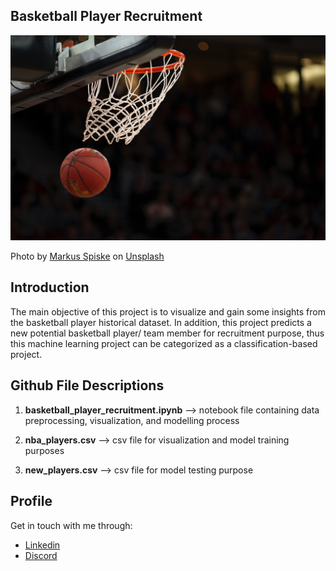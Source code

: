## Basketball Player Recruitment


![markus](pic/markus.JPG)


Photo by [Markus Spiske](https://unsplash.com/@neonbrand) on [Unsplash](https://unsplash.com/photos/BfphcCvhl6E)

## Introduction

The main objective of this project is to visualize and gain some insights from the basketball player historical dataset. In addition, this project predicts a new potential basketball player/ team member for recruitment purpose, thus this machine learning project can be categorized as a classification-based project.

## Github File Descriptions

1. __basketball_player_recruitment.ipynb__ --> notebook file containing data preprocessing, visualization, and modelling process

2. **nba_players.csv** --> csv file for visualization and model training purposes

3. **new_players.csv**  --> csv file for model testing purpose

## Profile

Get in touch with me through:

- [Linkedin](https://www.linkedin.com/in/benedict-laiman-60401319a/)
- [Discord](https://discordapp.com/users/525654231940857867/)